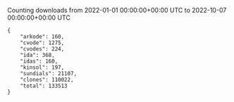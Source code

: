
Counting downloads from 2022-01-01 00:00:00+00:00 UTC to 2022-10-07 00:00:00+00:00 UTC

```
{
    "arkode": 160,
    "cvode": 1275,
    "cvodes": 224,
    "ida": 368,
    "idas": 160,
    "kinsol": 197,
    "sundials": 21107,
    "clones": 110022,
    "total": 133513
}
```
